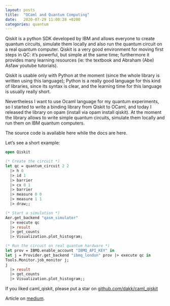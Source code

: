 ```yaml
---
layout: posts
title:  "OCaml and Quantum Computing"
date:   2020-07-29 11:00:28 +0200
categories: quantum
---
```

Qiskit is a python SDK developed by IBM and allows everyone to create quantum circuits, simulate them locally and also run the quantum circuit on a real quantum computer. Qiskit is a very good environment for moving first steps in QC: it’s powerful, but simple at the same time; furthermore it provides many learning resources (ie: the textbook and Abraham (Abe) Asfaw youtube tutorials).

Qiskit is usable only with Python at the moment (since the whole library is written using this language); Python is a really good language for this kind of libraries, since its syntax is clear, and the learning time for this language is usually really short.

Nevertheless I want to use Ocaml language for my quantum experiments, so I started to write a binding library from Qiskit to OCaml, and today I released the library on opam (install via opam install qiskit). At the moment the library allows to write simple quantum circuits, simulate them locally and run them on IBM quantum computers.

The source code is available here while the docs are here.

Let’s see a short example:

```ocaml
open Qiskit

(* Create the circuit *)
let qc = quantum_circuit 2 2 
  |> h 0 
  |> id 1 
  |> barrier
  |> cx 0 1
  |> barrier
  |> measure 0 0
  |> measure 1 1
  |> draw;;

(* Start a simulation *)
Aer.get_backend "qasm_simulator" 
  |> execute qc 
  |> result 
  |> get_counts 
  |> Visualization.plot_histogram;

(* Run the circuit on real quantum hardware *)
let prov = IBMQ.enable_account "IBMQ_API_KEY" in
let j = Provider.get_backend "ibmq_london" prov |> execute qc in
Tools.Monitor.job_monitor j;
j 
  |> result 
  |> get_counts 
  |> Visualization.plot_histogram;;
```


If you liked caml_qiskit, please put a star on [github.com/dakk/caml_qiskit](https://github.com/dakk/caml_qiskit)

Article on [medium](https://medium.com/@dakk/ocaml-and-quantum-computing-fcf4b60d3159).